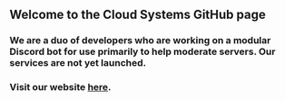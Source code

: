 ## Welcome to the Cloud Systems GitHub page

### We are a duo of developers who are working on a modular Discord bot for use primarily to help moderate servers. Our services are not yet launched.
### Visit our website [here](https://cloudsystems.live).
